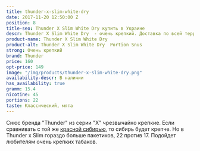 ```yaml
---
title: thunder-x-slim-white-dry
date: 2017-11-20 12:50:00 Z
position: 8
title-seo: Thunder X Slim White Dry купить в Украине
descr: Thunder X Slim White Dry  - очень крепкий. Доставка по всей территории Украины
product-name: Thunder X Slim White Dry
product-alt: Thunder X Slim White Dry  Portion Snus
strong: Очень крепкий
brand: Thunder
price: 160
opt-price: 149
image: "/img/products/thunder-x-slim-white-dry.png"
availability-descr: В наличии
has_availability: true
gramm: 15.4
nicotine: 45
portions: 22
taste: Классический, мята
---
```


Снюс бренда "Thunder" из серии "X" чрезвычайно крепкие.
Если сравнивать с той же [красной сибирью](/siberia-white), то сибирь будет крепче. Но в Thunder x Slim гораздо больше пакетиков, 22 против 17.
Подойдет любителям очень крепких табаков.